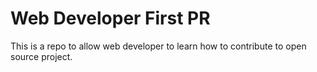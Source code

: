 # Web Developer First PR

This is a repo to allow web developer to learn how to contribute to open source project.
